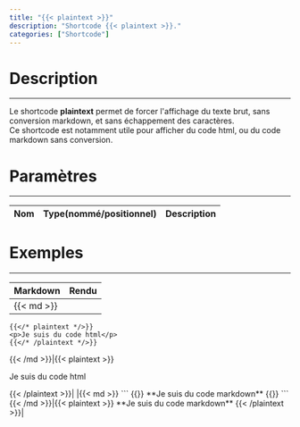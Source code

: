 ```yaml
---
title: "{{< plaintext >}}"
description: "Shortcode {{< plaintext >}}."
categories: ["Shortcode"]
---
```


# Description
---

Le shortcode **plaintext** permet de forcer l'affichage du texte brut, sans conversion markdown, et sans échappement des caractères.  
Ce shortcode est notamment utile pour afficher du code html, ou du code markdown sans conversion.

# Paramètres
---

| Nom | Type(nommé/positionnel) | Description |
| --- | ----------------------- | ----------- |

# Exemples
---

| Markdown | Rendu |
| -------- | ----- |
|{{< md >}}
```
{{</* plaintext */>}}
<p>Je suis du code html</p>
{{</* /plaintext */>}}
```
{{< /md >}}|{{< plaintext >}}
<p>Je suis du code html</p>
{{< /plaintext >}}|
|{{< md >}}
```
{{</* plaintext */>}}
**Je suis du code markdown**
{{</* /plaintext */>}}
```
{{< /md >}}|{{< plaintext >}}
**Je suis du code markdown**
{{< /plaintext >}}|
